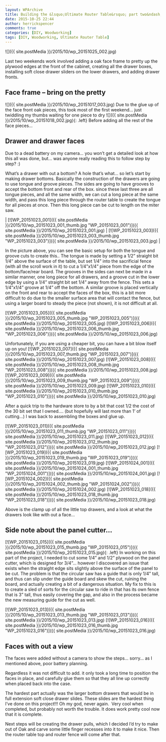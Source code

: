 ```yaml
---
layout: WPArchive
title: Building the &lsquo;Ultimate Router Table&rsquo; part two&ndash;and then there were drawers.
date: 2015-10-25 22:44
author: herrickspencer
comments: true
categories: [DIY, Woodworking]
tags: [DIY, Woodworking, Ultimate Router Table]
---
```

![]({{ site.postMedia }}/2015/10/wp_20151025_002.jpg)

Last two weekends work involved adding a oak face frame to pretty up the plywood edges at the front of the cabinet, creating all the drawer boxes, installing soft close drawer sliders on the lower drawers, and adding drawer fronts.

## Face frame – bring on the pretty

![]({{ site.postMedia }}/2015/10/wp_20151017_003.jpg)
Due to the glue up of the face front oak pieces, this took most of the first weekend… just twiddling my thumbs waiting for one piece to dry
![]({{ site.postMedia }}/2015/10/wp_20151018_002.jpg){: .left}
Before adding all the rest of the face pieces…

## Drawer and drawer faces

Due to a dead battery on my camera… you won’t get a detailed look at how this all was done, but… was anyone really reading this to follow step by step? :)

What’s a drawer with out a bottom? A hole that’s what… so let’s start by making drawer bottoms. Basically the construction of the drawers are going to use tongue and groove pieces. The sides are going to have grooves to accept the bottom front and rear of the box. since these last three are all tongue pieces, and all the same width, we can cut a long piece at the same width, and pass this long piece through the router table to create the tongue for all pieces at once. Then this long piece can be cut to length on the miter saw.

| [![WP_20151023_001]({{ site.postMedia }}/2015/10/wp_20151023_001_thumb.jpg "WP_20151023_001")]({{ site.postMedia }}/2015/10/wp_20151023_001.jpg) | [![WP_20151023_003]({{ site.postMedia }}/2015/10/wp_20151023_003_thumb.jpg "WP_20151023_003")]({{ site.postMedia }}/2015/10/wp_20151023_003.jpg) |

In the picture above, you can see the basic setup for both the tongue and groove cuts to create this.. The tongue is made by setting a 1/2” straight bit 1/4” above the surface of the table, but set 1/4” into the sacrificial fence (with all the scroll work in it) to cut a 1/4”x1/4” piece from the edge of the bottom/face/rear board. The grooves in the sides can next be made in a similar manner, one long piece for all drawers, and a groove cut in the lower edge by using a 1/4” straight bit set 1/4” away from the fence. This sets a 1/4”x1/4” groove at 1/4” off the bottom. A similar groove is placed vertically on the front and rear to accept the faces of the box, this is a bit more difficult to do due to the smaller surface area that will contact the fence, but using a larger board to steady the piece (not shown), it is not difficult at all.

[![WP_20151023_005]({{ site.postMedia }}/2015/10/wp_20151023_005_thumb.jpg "WP_20151023_005")]({{ site.postMedia }}/2015/10/wp_20151023_005.jpg)
[![WP_20151023_006]({{ site.postMedia }}/2015/10/wp_20151023_006_thumb.jpg "WP_20151023_006")]({{ site.postMedia }}/2015/10/wp_20151023_006.jpg) 

Unfortunately, if you are using a cheaper bit, you can have a bit blow itself up on you!
[![WP_20151023_007]({{ site.postMedia }}/2015/10/wp_20151023_007_thumb.jpg "WP_20151023_007")]({{ site.postMedia }}/2015/10/wp_20151023_007.jpg)
[![WP_20151023_008]({{ site.postMedia }}/2015/10/wp_20151023_008_thumb.jpg "WP_20151023_008")]({{ site.postMedia }}/2015/10/wp_20151023_008.jpg)
[![WP_20151023_009]({{ site.postMedia }}/2015/10/wp_20151023_009_thumb.jpg "WP_20151023_009")]({{ site.postMedia }}/2015/10/wp_20151023_009.jpg)
[![WP_20151023_010]({{ site.postMedia }}/2015/10/wp_20151023_010_thumb.jpg "WP_20151023_010")]({{ site.postMedia }}/2015/10/wp_20151023_010.jpg) 

After a quick trip to the hardware store to by a bit that cost 1/2 the cost of the 30 bit set that I owned…. (but hopefully will last more than 1’ of cutting…) I was back to assembling the boxes and glue up.

[![WP_20151023_011]({{ site.postMedia }}/2015/10/wp_20151023_011_thumb.jpg "WP_20151023_011")]({{ site.postMedia }}/2015/10/wp_20151023_011.jpg)
[![WP_20151023_012]({{ site.postMedia }}/2015/10/wp_20151023_012_thumb.jpg "WP_20151023_012")]({{ site.postMedia }}/2015/10/wp_20151023_012.jpg)
[![WP_20151023_019]({{ site.postMedia }}/2015/10/wp_20151023_019_thumb.jpg "WP_20151023_019")]({{ site.postMedia }}/2015/10/wp_20151023_019.jpg)
[![WP_20151024_001]({{ site.postMedia }}/2015/10/wp_20151024_001_thumb.jpg "WP_20151024_001")]({{ site.postMedia }}/2015/10/wp_20151024_001.jpg)
[![WP_20151024_002]({{ site.postMedia }}/2015/10/wp_20151024_002_thumb.jpg "WP_20151024_002")]({{ site.postMedia }}/2015/10/wp_20151024_002.jpg)
[![WP_20151023_018]({{ site.postMedia }}/2015/10/wp_20151023_018_thumb.jpg "WP_20151023_018")]({{ site.postMedia }}/2015/10/wp_20151023_018.jpg)

Above is the clamp up of all the little top drawers, and a look at what the drawers look like with out a face…

## Side note about the panel cutter…

[![WP_20151023_015]({{ site.postMedia }}/2015/10/wp_20151023_015_thumb.jpg "WP_20151023_015")]({{ site.postMedia }}/2015/10/wp_20151023_015.jpg){: .left}
In working on this part of the project, I needed to cut some 1/4” and 1/2” plywood on the panel cutter, which is designed for 3/4”… however I discovered an issue that exists when the straight edge sits slightly above the surface of the panel to be cut. The problem is that the circular saw has a guide that is only 1/4” tall, and thus can slip under the guide board and skew the cut, ruining the board, and actually creating a bit of a dangerous situation. My fix to this is to create a sled of sorts for the circular saw to ride in that has its own fence that is 3” tall, thus easily covering the gap, and also in the process became the new measuring guide for the cut as well.

[![WP_20151023_013]({{ site.postMedia }}/2015/10/wp_20151023_013_thumb.jpg "WP_20151023_013")]({{ site.postMedia }}/2015/10/wp_20151023_013.jpg)
[![WP_20151023_016]({{ site.postMedia }}/2015/10/wp_20151023_016_thumb.jpg "WP_20151023_016")]({{ site.postMedia }}/2015/10/wp_20151023_016.jpg)

## Faces with out a view

The faces were added without a camera to show the steps… sorry… as I mentioned above, poor battery planning.

Regardless it was not difficult to add. it only took a long time to position the faces in place, and carefully glue them so that they all line up correctly when placed back into the case.

The hardest part actually was the larger bottom drawers that would be in full extension soft close drawer slides. These slides are the hardest thing I’ve done on this project!!! Oh my god, never again.  Very cool when completed, but probably not worth the trouble. It does work pretty cool now that it is complete.

Next steps will be creating the drawer pulls, which I decided I’d try to make out of Oak and carve some little finger recesses into it to make it nice. Then the router table top and router fence will come after that.